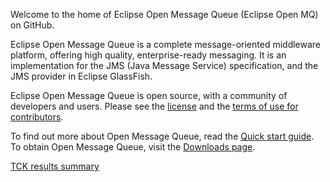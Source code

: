 Welcome to the home of Eclipse Open Message Queue (Eclipse Open MQ) on GitHub.

Eclipse Open Message Queue is a complete message-oriented middleware platform, offering high quality,
enterprise-ready messaging. It is an implementation for the JMS (Java Message Service) specification,
and the JMS provider in Eclipse GlassFish. 

Eclipse Open Message Queue is open source, with a community of developers and users. Please see the [license](https://github.com/eclipse-ee4j/openmq/blob/master/LICENSE.md) and the [terms of use for contributors](https://github.com/eclipse-ee4j/openmq/blob/master/LICENSE.md/CONTRIBUTING.md).

To find out more about Open Message Queue, read the  [Quick start guide](Overview.md). 
To obtain Open Message Queue, visit the [Downloads page](Downloads.md).

[TCK results summary](https://eclipse-ee4j.github.io/openmq/certifications/jakarta-messaging/2.0/TCK-Results)
